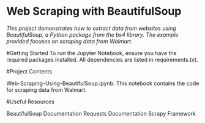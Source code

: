 # Web Scraping with BeautifulSoup

*This project demonstrates how to extract data from websites using BeautifulSoup, a Python package from the bs4 library. The example provided focuses on scraping data from Walmart.*

#Getting Started
To run the Jupyter Notebook, ensure you have the required packages installed. All dependencies are listed in requirements.txt.

#Project Contents

Web-Scraping-Using-BeautifulSoup.ipynb: This notebook contains the code for scraping data from Walmart.

#Useful Resources

BeautifulSoup Documentation
Requests Documentation
Scrapy Framework
